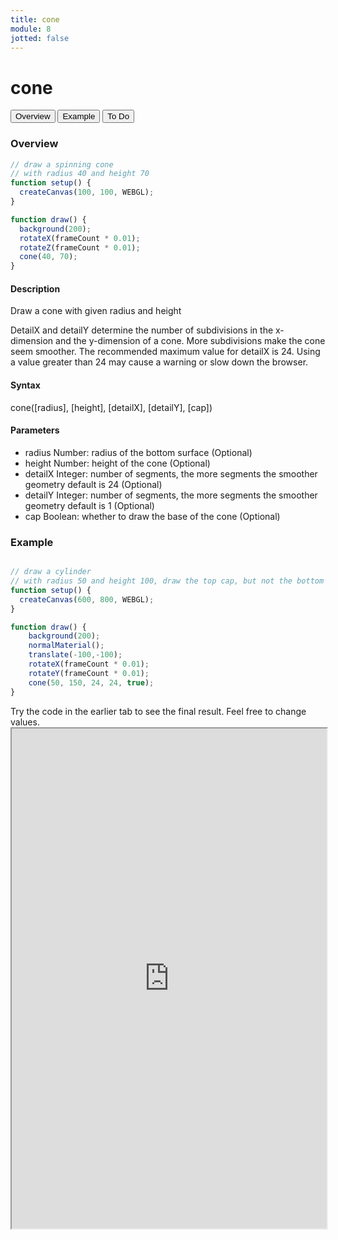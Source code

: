 ```yaml
---
title: cone
module: 8
jotted: false
---
```


# cone

<div class="tab">
  <button class="tablinks active" onclick="openTab(event, 'Overview')">Overview</button>
  <button class="tablinks" onclick="openTab(event, 'example')">Example</button>  
  <button class="tablinks" onclick="openTab(event, 'todo')">To Do</button>  
</div>

<div id="Overview" class="tabcontent" style="display:block"  >
<div class="tabhtml" markdown="1">

### Overview

```js
// draw a spinning cone
// with radius 40 and height 70
function setup() {
  createCanvas(100, 100, WEBGL);
}

function draw() {
  background(200);
  rotateX(frameCount * 0.01);
  rotateZ(frameCount * 0.01);
  cone(40, 70);
}
```

#### Description

Draw a cone with given radius and height

DetailX and detailY determine the number of subdivisions in the x-dimension and the y-dimension of a cone. More subdivisions make the cone seem smoother. The recommended maximum value for detailX is 24. Using a value greater than 24 may cause a warning or slow down the browser.

#### Syntax

cone([radius], [height], [detailX], [detailY], [cap])

#### Parameters

* radius Number: radius of the bottom surface (Optional)
* height Number: height of the cone (Optional)
* detailX Integer: number of segments, the more segments the smoother geometry default is 24 (Optional)
* detailY Integer: number of segments, the more segments the smoother geometry default is 1 (Optional)
* cap Boolean: whether to draw the base of the cone (Optional)

</div>
</div>

<div id="example" class="tabcontent" style="display:block"  >
<div class="tabhtml" markdown="1">

### Example

```js

// draw a cylinder
// with radius 50 and height 100, draw the top cap, but not the bottom cap
function setup() {
  createCanvas(600, 800, WEBGL);
}

function draw() {
    background(200);
    normalMaterial();
    translate(-100,-100);
    rotateX(frameCount * 0.01);
    rotateY(frameCount * 0.01);
    cone(50, 150, 24, 24, true);
}
```

</div>
</div>

<div id="todo" class="tabcontent">
<div class="tabhtml" markdown="1">
Try the code in the earlier tab to see the final result. Feel free to change values. 

<iframe src="https://editor.p5js.org/michaelcassens/sketches/BbldJGbhG" width="100%" height="800px"></iframe>
</div>
</div>